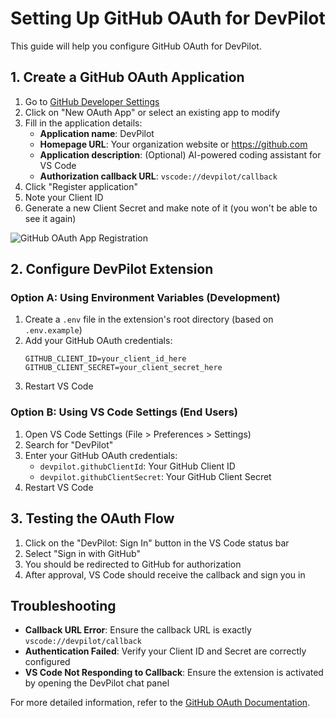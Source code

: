 # Setting Up GitHub OAuth for DevPilot

This guide will help you configure GitHub OAuth for DevPilot.

## 1. Create a GitHub OAuth Application

1. Go to [GitHub Developer Settings](https://github.com/settings/developers)
2. Click on "New OAuth App" or select an existing app to modify
3. Fill in the application details:
   - **Application name**: DevPilot
   - **Homepage URL**: Your organization website or https://github.com
   - **Application description**: (Optional) AI-powered coding assistant for VS Code
   - **Authorization callback URL**: `vscode://devpilot/callback`
4. Click "Register application"
5. Note your Client ID
6. Generate a new Client Secret and make note of it (you won't be able to see it again)

![GitHub OAuth App Registration](https://docs.github.com/assets/cb-34573/mw-1440/images/help/apps/oauth-app-creation-form.webp)

## 2. Configure DevPilot Extension

### Option A: Using Environment Variables (Development)

1. Create a `.env` file in the extension's root directory (based on `.env.example`)
2. Add your GitHub OAuth credentials:
   ```
   GITHUB_CLIENT_ID=your_client_id_here
   GITHUB_CLIENT_SECRET=your_client_secret_here
   ```
3. Restart VS Code

### Option B: Using VS Code Settings (End Users)

1. Open VS Code Settings (File > Preferences > Settings)
2. Search for "DevPilot"
3. Enter your GitHub OAuth credentials:
   - `devpilot.githubClientId`: Your GitHub Client ID
   - `devpilot.githubClientSecret`: Your GitHub Client Secret
4. Restart VS Code

## 3. Testing the OAuth Flow

1. Click on the "DevPilot: Sign In" button in the VS Code status bar
2. Select "Sign in with GitHub"
3. You should be redirected to GitHub for authorization
4. After approval, VS Code should receive the callback and sign you in

## Troubleshooting

- **Callback URL Error**: Ensure the callback URL is exactly `vscode://devpilot/callback`
- **Authentication Failed**: Verify your Client ID and Secret are correctly configured
- **VS Code Not Responding to Callback**: Ensure the extension is activated by opening the DevPilot chat panel

For more detailed information, refer to the [GitHub OAuth Documentation](https://docs.github.com/en/apps/oauth-apps/building-oauth-apps/creating-an-oauth-app).

